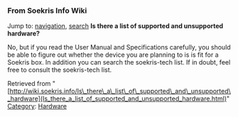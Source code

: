 
### From Soekris Info Wiki



Jump to: [navigation](Is_there_a_list_of_supported_and_unsupported_hardware.html#column-one), [search](Is_there_a_list_of_supported_and_unsupported_hardware.html#searchInput) 
**Is there a list of supported and unsupported hardware?**


No, but if you read the User Manual and Specifications carefully, you should
be able to figure out whether the device you are planning to is is fit for a
Soekris box. In addition you can search the soekris-tech list. If in doubt,
feel free to consult the soekris-tech list.





Retrieved from "[http://wiki.soekris.info/Is\_there\_a\_list\_of\_supported\_and\_unsupported\_hardware](Is_there_a_list_of_supported_and_unsupported_hardware.html)"
[Category](https://web.archive.org/web/20180818113806/http://wiki.soekris.info/Special:Categories "Special:Categories"): [Hardware](https://web.archive.org/web/20180818113806/http://wiki.soekris.info/Category:Hardware "Category:Hardware")

 

